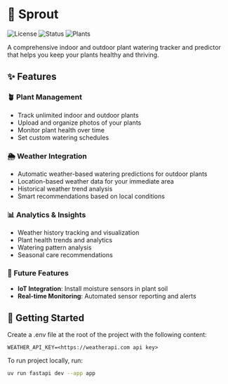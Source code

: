 # 🌱 Sprout
![License](https://img.shields.io/badge/license-MIT-blue.svg)
![Status](https://img.shields.io/badge/status-in%20development-yellow.svg)
![Plants](https://img.shields.io/badge/plants-🌱-green.svg)

A comprehensive indoor and outdoor plant watering tracker and predictor that helps you keep your plants healthy and thriving.

## ✨ Features

### 🪴 Plant Management
- Track unlimited indoor and outdoor plants
- Upload and organize photos of your plants
- Monitor plant health over time
- Set custom watering schedules

### 🌦️ Weather Integration
- Automatic weather-based watering predictions for outdoor plants
- Location-based weather data for your immediate area
- Historical weather trend analysis
- Smart recommendations based on local conditions

### 📊 Analytics & Insights
- Weather history tracking and visualization
- Plant health trends and analytics
- Watering pattern analysis
- Seasonal care recommendations

### 🔮 Future Features
- **IoT Integration**: Install moisture sensors in plant soil
- **Real-time Monitoring**: Automated sensor reporting and alerts

## 🚀 Getting Started

Create a .env file at the root of the project with the following content:
```
WEATHER_API_KEY=<https://weatherapi.com api key>
```

To run project locally, run:
```bash
uv run fastapi dev --app app
```
